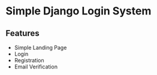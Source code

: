 # Simple Django Login System

## Features
- Simple Landing Page
- Login
- Registration
- Email Verification